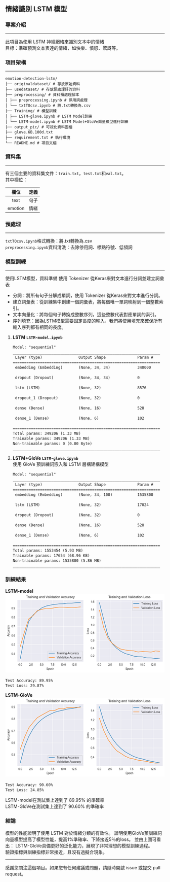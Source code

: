 ## 情緒識別 LSTM 模型

### 專案介紹

---
此項目為使用 LSTM 神經網絡來識別文本中的情緒  
目標：準確預測文本表達的情緒，如快樂、憤怒、驚訝等。

### 項目架構
***
```
emotion-detection-lstm/
├── originaldataset/ # 存放原始資料
├── usedataset/ # 存放預處理好的資料
├── preprocessing/ # 資料預處理腳本
│ ├── preprocessing.ipynb # 停用詞處理
│ └── txtTOcsv.ipynb # 將.txt轉換為.csv
├── Training/ # 模型訓練
│ ├── LSTM-glove.ipynb # LSTM Model訓練
│ └── LSTM-model.ipynb # LSTM Model+GloVe向量模型進行訓練
├── output_pic/ # 可視化資料圖檔
├── glove.6B.100d.txt
├── requirement.txt # 執行環境
└── README.md # 項目文檔
```

### 資料集
***
有三個主要的資料集文件：`train.txt`，`test.txt`和`val.txt`。  
其中欄位：

|   欄位    | 定義 |
|:-------:|:--:|
|  text   | 句子 |
| emotion | 情緒 |


### 預處理
***
`txtTOcsv.ipynb`格式轉換：將.txt轉換為.csv  
`preprocessing.ipynb`資料清洗：去除停用詞、標點符號、低頻詞

### 模型訓練
***
使用LSTM模型，資料準備
使用 Tokenizer 從Keras來對文本進行分詞並建立詞彙表
- 分詞：將所有句子分解成單詞，使用 Tokenizer 從Keras來對文本進行分詞。  
- 建立詞彙表：從訓練集中創建一個詞彙表，將每個唯一單詞映射到一個整數索引。  
- 文本向量化：將每個句子轉換成整數序列，這些整數代表對應單詞的索引。  
- 序列填充：因為LSTM模型需要固定長度的輸入，我們將使用填充來確保所有輸入序列都有相同的長度。

1. **LSTM `LSTM-model.ipynb`**
    ```
    Model: "sequential"
    _________________________________________________________________
     Layer (type)                Output Shape              Param #   
    =================================================================
     embedding (Embedding)       (None, 34, 34)            340000    
                                                                     
     dropout (Dropout)           (None, 34, 34)            0         
                                                                     
     lstm (LSTM)                 (None, 32)                8576      
                                                                     
     dropout_1 (Dropout)         (None, 32)                0         
                                                                     
     dense (Dense)               (None, 16)                528       
                                                                     
     dense_1 (Dense)             (None, 6)                 102       
                                                                     
    =================================================================
    Total params: 349206 (1.33 MB)
    Trainable params: 349206 (1.33 MB)
    Non-trainable params: 0 (0.00 Byte)
    _________________________________________________________________
    ```
2. **LSTM+GloVe `LSTM-glove.ipynb`**   
使用 GloVe 預訓練詞嵌入和 LSTM 層構建構模型
    ```
    Model: "sequential"
    _________________________________________________________________
     Layer (type)                Output Shape              Param #   
    =================================================================
     embedding (Embedding)       (None, 34, 100)           1535800   
                                                                     
     lstm (LSTM)                 (None, 32)                17024     
                                                                     
     dropout (Dropout)           (None, 32)                0         
                                                                     
     dense (Dense)               (None, 16)                528       
                                                                     
     dense_1 (Dense)             (None, 6)                 102       
                                                                     
    =================================================================
    Total params: 1553454 (5.93 MB)
    Trainable params: 17654 (68.96 KB)
    Non-trainable params: 1535800 (5.86 MB)
    _________________________________________________________________
    ```


### 訓練結果
**LSTM-model**
![pic](output_pic/LSTMmodel_Accuracy&loss.png)
```
Test Accuracy: 89.95%
Test Loss: 29.87%
```
**LSTM-GloVe**
![pic2](output_pic/LSTMglove_Accuracy&loss.png)
```
Test Accuracy: 90.60%
Test Loss: 24.85%
```
LSTM-model在測試集上達到了 89.95% 的準確率  
LSTM-GloVe在測試集上達到了 90.60% 的準確率

### 結論
模型的性能證明了使用 LSTM 對於情緒分類的有效性。
證明使用GloVe預訓練詞向量模型提高了模型性能，提高1%準確率、下降接近5％的loss。
並由上圖可看出：
LSTM-GloVe具備更好的泛化能力，展現了非常理想的模型訓練過程。  
驗證指標與訓練指標非常接近，且沒有過擬合現象。

---

感謝您關注這個項目。如果您有任何建議或問題，請隨時開啟 issue 或提交 pull request。
